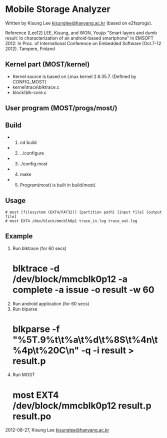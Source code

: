 Mobile Storage Analyzer
=======================

Written by Kisung Lee <kisunglee@hanyang.ac.kr> (based on e2fsprogs).

Reference [Lee12] LEE, Kisung, and WON, Youjip 
"Smart layers and dumb result: Io characterization of an android-based smartphone" 
In EMSOFT 2012: In Proc. of International Conference on Embedded Software (Oct.7-12 2012). Tampere, Finland 

Kernel part (MOST/kernel)
----------------
* Kernel source is based on Linux kernel 2.6.35.7. (Defined by CONFIG_MOST)
* kernel\trace\blktrace.c
* block\blk-core.c


User program (MOST/progs/most/)
----------------
Build
-----
* 1) cd build
* 2) ../configure
* 3) ./config.most
* 4) make
* 5) Program(most) is built in build/most/.


Usage
-----
    # most [filesystem (EXT4/FAT32)] [partition path] [input file] [output file]
    # most EXT4 /dev/block/mmcblk0p1 trace_in.log trace_out.log
    
    
Example 
--------
1. Run blktrace (for 60 secs)
    # blktrace -d /dev/block/mmcblk0p12 -a complete -a issue -o result -w 60
2. Run android application (for 60 secs)
3. Run blparse
    # blkparse -f "%5T.9%t\t%a\t%d\t%8S\t%4n\t%4p\t%20C\n" -q -i result > result.p
4. Run MOST 
    # most EXT4 /dev/block/mmcblk0p12 result.p result.po



2012-08-27, Kisung Lee <kisunglee@hanyang.ac.kr>
